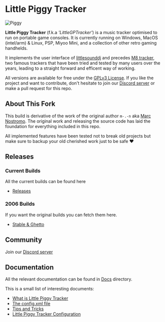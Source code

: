 # Little Piggy Tracker

![Piggy](https://github.com/user-attachments/assets/827fc87f-7751-48ae-9de1-60a5d9a3b5c2)

**Little Piggy Tracker** (f.k.a _'LittleGPTracker'_) is a music tracker optimised to run on portable game consoles. It is currently running on Windows, MacOS (intel/arm) & Linux, PSP, Miyoo Mini, and a collection of other retro gaming handhelds.

It implements the user interface of [littlesounddj](https://www.littlesounddj.com/lsd/index.php) and precedes [M8 tracker](https://www.dirtywave.com), two famous trackers that have been tried and tested by many users over the years, leading to a straight forward and efficent way of working.

All versions are available for free under the [GPLv3 License](LICENSE). If you like the project and want to contribute, don't hesitate to join our [Discord server](https://discord.gg/e4N2VM7sz6) or make a pull request for this repo.

## About This Fork

This build is derivative of the work of the original 
author `m-.-n` aka [Marc Nostromo](https://github.com/Mdashdotdashn/LittleGPTracker). 
The original work and releasing the source code has laid the foundation for everything included in this repo.

All implemented features have been tested not to break old
projects but make sure to backup your old cherished work
just to be safe &#9829;

## Releases

### Current Builds

All the current builds can be found here

- [Releases](https://github.com/djdiskmachine/LittleGPTracker/releases)

### 2006 Builds

If you want the original builds you can fetch them here.

- [Stable & Ghetto](https://github.com/NinjasCL-archive/LittleGPTracker/releases/tag/v1)

## Community

Join our [Discord server](https://discord.gg/e4N2VM7sz6)

## Documentation

All the relevant documentation can be found in [Docs](docs) directory.

This is a small list of interesting documents:

- [What is Little Piggy Tracker](docs/wiki/What-is-LittlePiggyTracker.md)
- [The config.xml file](docs/wiki/config_xml.md)
- [Tips and Tricks](docs/wiki/tips_and_tricks.md)
- [Little Piggy Tracker Configuration](docs/LittlePiggyTrackerConf.md)
